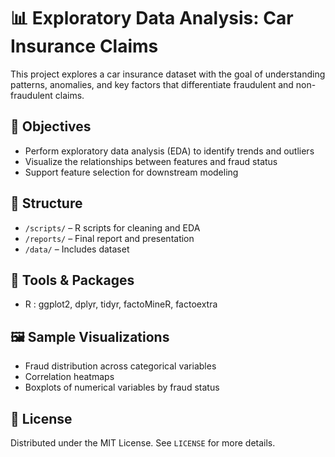 # 📊 Exploratory Data Analysis: Car Insurance Claims

This project explores a car insurance dataset with the goal of understanding patterns, anomalies, and key factors that differentiate fraudulent and non-fraudulent claims.

## 🧠 Objectives
- Perform exploratory data analysis (EDA) to identify trends and outliers
- Visualize the relationships between features and fraud status
- Support feature selection for downstream modeling

## 📁 Structure
- `/scripts/` – R scripts for cleaning and EDA
- `/reports/` – Final report and presentation
- `/data/` – Includes dataset 

## 🧰 Tools & Packages
- R : ggplot2, dplyr, tidyr, factoMineR, factoextra

## 🖼️ Sample Visualizations
- Fraud distribution across categorical variables
- Correlation heatmaps
- Boxplots of numerical variables by fraud status

## 📄 License
Distributed under the MIT License. See `LICENSE` for more details.


